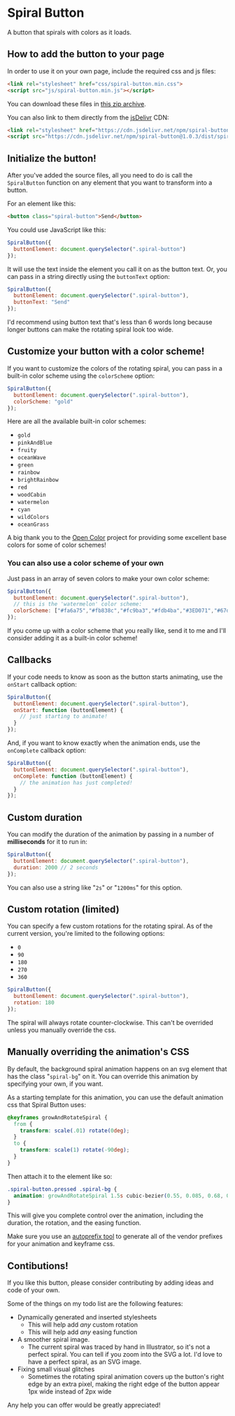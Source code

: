 # Spiral Button

A button that spirals with colors as it loads. 


## How to add the button to your page

In order to use it on your own page, include the required css and js files:

```html
<link rel="stylesheet" href="css/spiral-button.min.css">
<script src="js/spiral-button.min.js"></script>
```

You can download these files in [this zip archive](https://panphora.github.io/SpiralButton/download/spiral-button.zip).

You can also link to them directly from the [jsDelivr](https://www.jsdelivr.com/) CDN:

```html
<link rel="stylesheet" href="https://cdn.jsdelivr.net/npm/spiral-button@1.0.3/dist/spiral-button.min.css">
<script src="https://cdn.jsdelivr.net/npm/spiral-button@1.0.3/dist/spiral-button.min.js"></script>
```

## Initialize the button!

After you've added the source files, all you need to do is call the `SpiralButton` function on any element that you want to transform into a button.

For an element like this:

```html
<button class="spiral-button">Send</button>
```

You could use JavaScript like this:

```javascript
SpiralButton({
  buttonElement: document.querySelector(".spiral-button")
});
```

It will use the text inside the element you call it on as the button text. Or, you can pass in a string directly using the `buttonText` option:

```javascript
SpiralButton({
  buttonElement: document.querySelector(".spiral-button"),
  buttonText: "Send"
});
```

I'd recommend using button text that's less than 6 words long because longer buttons can make the rotating spiral look too wide.

## Customize your button with a color scheme!

If you want to customize the colors of the rotating spiral, you can pass in a built-in color scheme using the `colorScheme` option:

```javascript
SpiralButton({
  buttonElement: document.querySelector(".spiral-button"),
  colorScheme: "gold"
});
```

Here are all the available built-in color schemes: 

- `gold`
- `pinkAndBlue`
- `fruity`
- `oceanWave`
- `green`
- `rainbow`
- `brightRainbow`
- `red`
- `woodCabin`
- `watermelon`
- `cyan`
- `wildColors`
- `oceanGrass`

A big thank you to the [Open Color](https://yeun.github.io/open-color/) project for providing some excellent base colors for some of color schemes!

### You can also use a color scheme of your own

Just pass in an array of seven colors to make your own color scheme:

```javascript
SpiralButton({
  buttonElement: document.querySelector(".spiral-button"),
  // this is the 'watermelon' color scheme:
  colorScheme: ["#fa6a75","#fb838c","#fc9ba3","#fdb4ba","#3ED071","#67da8f","#90e4ad"]
});
```

If you come up with a color scheme that you really like, send it to me and I'll consider adding it as a built-in color scheme!

## Callbacks

If your code needs to know as soon as the button starts animating, use the `onStart` callback option:

```javascript
SpiralButton({
  buttonElement: document.querySelector(".spiral-button"),
  onStart: function (buttonElement) {
    // just starting to animate!
  }
});
```

And, if you want to know exactly when the animation ends, use the `onComplete` callback option:

```javascript
SpiralButton({
  buttonElement: document.querySelector(".spiral-button"),
  onComplete: function (buttonElement) {
    // the animation has just completed!
  }
});
```

## Custom duration

You can modify the duration of the animation by passing in a number of **milliseconds** for it to run in:

```javascript
SpiralButton({
  buttonElement: document.querySelector(".spiral-button"),
  duration: 2000 // 2 seconds
});
```

You can also use a string like "`2s`" or "`1200ms`" for this option.


## Custom rotation (limited)

You can specify a few custom rotations for the rotating spiral. As of the current version, you're limited to the following options:

- `0`
- `90`
- `180`
- `270`
- `360`

```javascript
SpiralButton({
  buttonElement: document.querySelector(".spiral-button"),
  rotation: 180
});
```

The spiral will always rotate counter-clockwise. This can't be overrided unless you manually override the css.


## Manually overriding the animation's CSS

By default, the background spiral animation happens on an svg element that has the class "`spiral-bg`" on it. You can override this animation by specifying your own, if you want. 

As a starting template for this animation, you can use the default animation css that Spiral Button uses:

```css
@keyframes growAndRotateSpiral {
  from {
    transform: scale(.01) rotate(0deg);
  }
  to {
    transform: scale(1) rotate(-90deg);
  }
}
```

Then attach it to the element like so:

```css
.spiral-button.pressed .spiral-bg {
  animation: growAndRotateSpiral 1.5s cubic-bezier(0.55, 0.085, 0.68, 0.53);
}
```

This will give you complete control over the animation, including the duration, the rotation, and the easing function.

Make sure you use an [autoprefix tool](https://autoprefixer.github.io/) to generate all of the vendor prefixes for your animation and keyframe css.


## Contibutions!

If you like this button, please consider contributing by adding ideas and code of your own. 

Some of the things on my todo list are the following features:

- Dynamically generated and inserted stylesheets 
  - This will help add *any* custom rotation 
  - This will help add *any* easing function
- A smoother spiral image. 
  - The current spiral was traced by hand in Illustrator, so it's not a perfect spiral. You can tell if you zoom into the SVG a lot. I'd love to have a perfect spiral, as an SVG image.
- Fixing small visual glitches
  - Sometimes the rotating spiral animation covers up the button's right edge by an extra pixel, making the right edge of the button appear 1px wide instead of 2px wide

Any help you can offer would be greatly appreciated!

